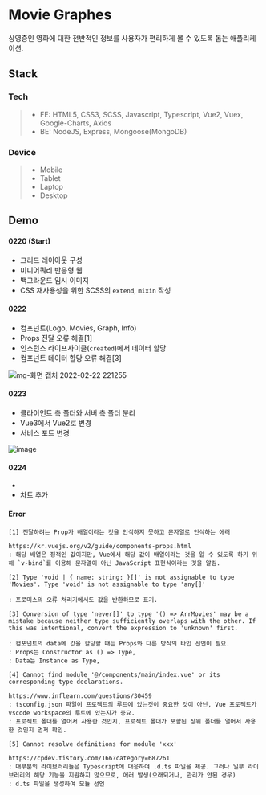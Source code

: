 # Movie Graphes

상영중인 영화에 대한 전반적인 정보를 사용자가 편리하게 볼 수 있도록 돕는 애플리케이션.

## Stack

### Tech

> - FE: HTML5, CSS3, SCSS, Javascript, Typescript, Vue2, Vuex, Google-Charts, Axios
> - BE: NodeJS, Express, Mongoose(MongoDB)

### Device

> - Mobile
> - Tablet
> - Laptop
> - Desktop

## Demo

#### 0220 (Start)

- 그리드 레이아웃 구성
- 미디어쿼리 반응형 웹
- 백그라운드 임시 이미지
- CSS 재사용성을 위한 SCSS의 `extend`, `mixin` 작성

#### 0222

- 컴포넌트(Logo, Movies, Graph, Info)
- Props 전달 오류 해결[1]
- 인스턴스 라이프사이클(`created`)에서 데이터 할당
- 컴포넌트 데이터 할당 오류 해결[3]

![mg-화면 캡처 2022-02-22 221255](https://user-images.githubusercontent.com/61080445/155139881-af4bf73c-0fca-454e-9646-0955ce2e7c7f.png)

#### 0223

- 클라이언트 측 폴더와 서버 측 폴더 분리
- Vue3에서 Vue2로 변경
- 서비스 포트 변경

![image](https://user-images.githubusercontent.com/61080445/155449709-e12659d0-8db4-47e2-b3b9-6383ef6ee5a7.png)

#### 0224

-
- 차트 추가

#### Error

```
[1] 전달하려는 Prop가 배열이라는 것을 인식하지 못하고 문자열로 인식하는 에러

https://kr.vuejs.org/v2/guide/components-props.html
: 해당 배열은 정적인 값이지만, Vue에서 해당 값이 배열이라는 것을 알 수 있도록 하기 위해 `v-bind`를 이용해 문자열이 아닌 JavaScript 표현식이라는 것을 알림.
```

```
[2] Type 'void | { name: string; }[]' is not assignable to type 'Movies'. Type 'void' is not assignable to type 'any[]'

: 프로미스의 오류 처리기에서도 값을 반환하므로 표기.
```

```
[3] Conversion of type 'never[]' to type '() => ArrMovies' may be a mistake because neither type sufficiently overlaps with the other. If this was intentional, convert the expression to 'unknown' first.

: 컴포넌트의 data에 값을 할당할 때는 Props와 다른 방식의 타입 선언이 필요.
: Props는 Constructor as () => Type,
: Data는 Instance as Type,
```

```
[4] Cannot find module '@/components/main/index.vue' or its corresponding type declarations.

https://www.inflearn.com/questions/30459
: tsconfig.json 파일이 프로젝트의 루트에 있는것이 중요한 것이 아닌, Vue 프로젝트가 vscode workspace의 루트에 있는지가 중요.
: 프로젝트 폴더를 열어서 사용한 것인지, 프로젝트 폴더가 포함된 상위 폴더를 열어서 사용한 것인지 먼저 확인.
```

```
[5] Cannot resolve definitions for module 'xxx'

https://cpdev.tistory.com/166?category=687261
: 대부분의 라이브러리들은 Typescript에 대응하여 .d.ts 파일을 제공. 그러나 일부 라이브러리의 해당 기능을 지원하지 않으므로, 에러 발생(오래되거나, 관리가 안된 경우)
: d.ts 파일을 생성하여 모듈 선언
```
